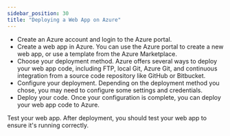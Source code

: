```yaml
---
sidebar_position: 30
title: "Deploying a Web App on Azure"
---
```


-   Create an Azure account and login to the Azure portal.
-   Create a web app in Azure. You can use the Azure portal to create a new web app, or use a template from the Azure Marketplace.
-   Choose your deployment method. Azure offers several ways to deploy your web app code, including FTP, local Git, Azure Git, and continuous integration from a source code repository like GitHub or Bitbucket.
-   Configure your deployment. Depending on the deployment method you chose, you may need to configure some settings and credentials.
-   Deploy your code. Once your configuration is complete, you can deploy your web app code to Azure.


Test your web app. After deployment, you should test your web app to ensure it's running correctly.
